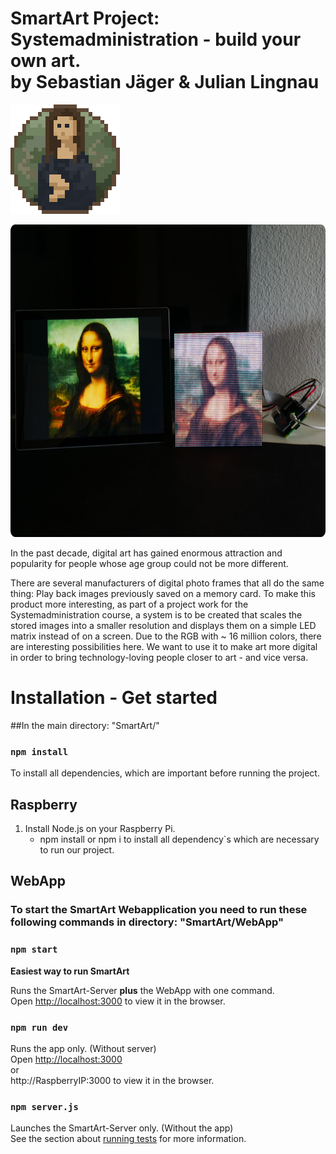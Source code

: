 # SmartArt Project: Systemadministration - build your own art.<br />by Sebastian Jäger & Julian Lingnau 
![image](https://github.com/infinite0007/SmartArt/blob/Julian/WebApp/src/images/smartart/smartart_logo.png?raw=true)

<img src="https://github.com/infinite0007/SmartArt/blob/Julian/WebApp/src/images/aboutapp/slider4.png?raw=true" height="500">

In the past decade, digital art has gained enormous attraction and popularity for people whose age group could not be more different.

There are several manufacturers of digital photo frames that all do the same thing:
Play back images previously saved on a memory card. To make this product more interesting, as part of a project work for the Systemadministration course, a system is to be created that scales the stored images into a smaller resolution and displays them on a simple LED matrix instead of on a screen. Due to the RGB with ~ 16 million colors, there are interesting possibilities here. We want to use it to make art more digital in order to bring technology-loving people closer to art - and vice versa.

# Installation - Get started

##In the main directory: "SmartArt/"

### `npm install`

To install all dependencies, which are important before running the project.

## Raspberry
1. Install Node.js on your Raspberry Pi.
   - npm install or npm i to install all dependency`s which are necessary to run our project.


## WebApp
### To start the SmartArt Webapplication you need to run these following commands in directory: "SmartArt/WebApp"

### `npm start`
**Easiest way to run SmartArt**

Runs the SmartArt-Server **plus** the WebApp with one command.\
Open [http://localhost:3000](http://localhost:3000) to view it in the browser.

### `npm run dev`

Runs the app only. (Without server)\
Open [http://localhost:3000](http://localhost:3000)\
or\
http://RaspberryIP:3000 to view it in the browser.

### `npm server.js`

Launches the SmartArt-Server only. (Without the app)\
See the section about [running tests](https://facebook.github.io/create-react-app/docs/running-tests) for more information.
